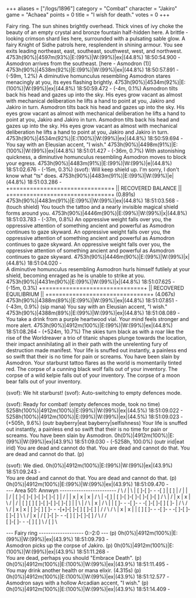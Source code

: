 +++
aliases = ["/logs/1896"]
category = "Combat"
character = "Jakiro"
game = "Achaea"
points = 0
title = "I wish for death."
votes = 0
+++

Fairy ring.
The sun shines brightly overhead. Thick vines of ivy choke the beauty of an empty crystal and bronze fountain half-hidden here. A brittle
-looking crimson shard lies here, surrounded with a pulsating sable glow. A fairy Knight of Sidhe patrols here, resplendent in shining 
armour.
You see exits leading northeast, east, southeast, southwest, west, and northwest.
4753h(90%)|4597m(93%)|E:(99%)|W:(99%)|ex|(44.8%) 18:50:54.900 -   
Asmodron arrives from the southeast.
[here - Asmodron (1)]
4753h(90%)|4538m(92%)|E:(99%)|W:(99%)|ex|(44.8%) 18:50:57.891 -   (-59m, 1.2%) 
A diminutive homunculus resembling Asmodron stares menacingly at you, its eyes flashing brightly.
4753h(90%)|4534m(92%)|E:(100%)|W:(99%)|ex|(44.8%) 18:50:59.472 -   (-4m, 0.1%) 
Asmodron tilts back his head and gazes up into the sky. His eyes grow vacant as almost with mechanical deliberation he lifts a hand to point
at you, Jakiro and Jakiro in turn.
Asmodron tilts back his head and gazes up into the sky. His eyes grow vacant as almost with mechanical deliberation he lifts a hand to point
at you, Jakiro and Jakiro in turn.
Asmodron tilts back his head and gazes up into the sky. His eyes grow vacant as almost with mechanical deliberation he lifts a hand to point
at you, Jakiro and Jakiro in turn.
4753h(90%)|4534m(92%)|E:(100%)|W:(99%)|ex|(44.8%) 18:50:59.694 -   
You say with an Eleusian accent, "I wish."
4753h(90%)|4498m(91%)|E:(100%)|W:(99%)|ex|(44.8%) 18:51:01.427 -   (-36m, 0.7%) 
With astonishing quickness, a diminutive homunculus resembling Asmodron moves to block your egress.
4753h(90%)|4483m(91%)|E:(99%)|W:(99%)|e|(44.8%) 18:51:02.676 -   (-15m, 0.3%) 
(svof): Will keep shield up.
I'm sorry, I don't know what "ts" does.
4753h(90%)|4483m(91%)|E:(99%)|W:(99%)|e|(44.8%) 18:51:03.286 -   
+==============================+
||     RECOVERED BALANCE      ||
+==============================+ (0.891s)
4753h(90%)|4483m(91%)|E:(99%)|W:(99%)|ex|(44.8%) 18:51:03.568 -   (touch shield)
You touch the tattoo and a nearly invisible magical shield forms around you.
4753h(90%)|4446m(90%)|E:(99%)|W:(99%)|x|(44.8%) 18:51:03.783 -   (-37m, 0.8%) 
An oppressive weight falls over you, the oppressive attention of something ancient and powerful as Asmodron continues to gaze skyward.
An oppressive weight falls over you, the oppressive attention of something ancient and powerful as Asmodron continues to gaze skyward.
An oppressive weight falls over you, the oppressive attention of something ancient and powerful as Asmodron continues to gaze skyward.
4753h(90%)|4446m(90%)|E:(99%)|W:(99%)|x|(44.8%) 18:51:04.020 -   
A diminutive homunculus resembling Asmodron hurls himself futilely at your shield, becoming enraged as he is unable to strike at you.
4753h(90%)|4431m(90%)|E:(99%)|W:(99%)|x|(44.8%) 18:51:07.625 -   (-15m, 0.3%) 
+==============================+
||   RECOVERED EQUILIBRIUM    ||
+==============================+ (4.067s)
4753h(90%)|4388m(89%)|E:(99%)|W:(99%)|ex|(44.8%) 18:51:07.851 -   (-43m, 0.9%) (sip mana)
You say with an Eleusian accent, "I wish."
4753h(90%)|4388m(89%)|E:(99%)|W:(99%)|ex|(44.8%) 18:51:08.089 -   
You take a drink from a purple heartwood vial.
Your mind feels stronger and more alert.
4753h(90%)|4912m(100%)|E:(99%)|W:(99%)|ex|(44.8%) 18:51:08.264 -   (+524m, 10.7%) 
The skies turn black as with a roar like the rise of the Worldreaver a trio of titanic shapes plunge towards the location, their impact
annihilating all in their path with the unrelenting fury of destruction made manifest.
Your life is snuffed out instantly, a painless end so swift that their is no time for pain or screams.
You have been slain by Asmodron.
Your starburst tattoo flares as the world is momentarily tinted red.
The corpse of a cunning black wolf falls out of your inventory.
The corpse of a wild kelpie falls out of your inventory.
The corpse of a moon bear falls out of your inventory.

(svof): We hit starburst!
(svof): Auto-switching to empty defences mode.

(svof): Ready for combat! (empty defences mode, took no time)
5258h(100%)|4912m(100%)|E:(99%)|W:(99%)|ex|(44.5%) 18:51:09.022 -   5258h(100%)|4912m(100%)|E:(99%)|W:(99%)|ex|(44.5%) 18:51:09.023 -   
(+505h, 9.6%) (outr bayberry|eat bayberry|selfishness)
Your life is snuffed out instantly, a painless end so swift that their is no time for pain or screams.
You have been slain by Asmodron.
0h(0%)|4912m(100%)|E:(99%)|W:(99%)|ex|(43.9%) 18:51:09.030 -   (-5258h, 100.0%) (outr irid|eat irid)
You are dead and cannot do that.
You are dead and cannot do that.
You are dead and cannot do that.
(p) 

(svof): We died.
0h(0%)|4912m(100%)|E:(99%)|W:(99%)|ex|(43.9%) 18:51:09.243 -   
You are dead and cannot do that.
You are dead and cannot do that.
(p) 0h(0%)|4912m(100%)|E:(99%)|W:(99%)|ex|(43.9%) 18:51:09.470 -   
--- Area 501: Annwyn ------------------------
                        /   \   / | \ | 
                 [ ]-[ ]- - -[ ]  |  [ ]
                  | / |       |   | / | 
             [ ]-[ ]-[ ]-[ ]-[ ]-[ ]  | 
            / |   | x | x | x | /   \ | 
        -[ ]  |  [ ]-[ ]-[ ]-[ ]-[ ]-[ ]
        /   \ | / | x | x | \   / | / | 
     [ ]     [ ] [ ]-[ ]-[ ]-[ ]-[ ]  | 
      | \         | /   \ | x | /   \ | 
      |  [ ]- - -[ ]- - -[ ]-[ ]-[ ] [ ]-
      | /   \   /   \   / | x | x | 
     [ ]-[ ] [ ]- - -[+]-[ ]-[ ] [ ]-[ ]
      | /   /   \   /   \ | x | x |   | 
     [ ] [ ]- - -[ ]- - -[ ]-[ ]-[ ]-[ ]
        \           \   / | x |     /
         [ ]-[ ]- - -[ ] [ ]-[ ]-[ ]
        /       \       /       /   \
                 [ ]-[ ]- - -[ ]     [ ]
                        \   /
                         [ ]
                            \
                                             
                                             
--- Fairy ring ------------------- 0:-2:0 ---
(p) 0h(0%)|4912m(100%)|E:(99%)|W:(99%)|ex|(43.9%) 18:51:09.793 -   
Asmodron picks up the corpse of Jakiro.
(p) 0h(0%)|4912m(100%)|E:(100%)|W:(99%)|ex|(43.9%) 18:51:11.268 -   
You are dead, perhaps you should "Embrace Death".
(p) 0h(0%)|4912m(100%)|E:(100%)|W:(99%)|ex|(43.9%) 18:51:11.495 -   
You may drink another health or mana elixir. (4.315s)
(p) 0h(0%)|4912m(100%)|E:(100%)|W:(99%)|ex|(43.9%) 18:51:12.577 -   
Asmodron says with a hollow Arcadian accent, "I wish."
(p) 0h(0%)|4912m(100%)|E:(100%)|W:(99%)|ex|(43.9%) 18:51:14.409 -   